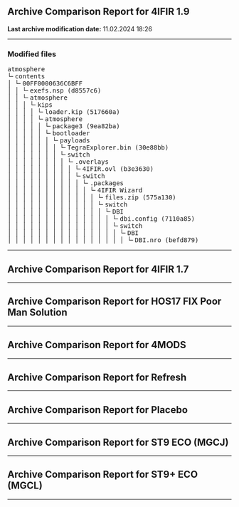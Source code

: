 <h2>Archive Comparison Report for <b>4IFIR 1.9</b></h2><b>Last archive modification date:</b> 11.02.2024 18:26<hr>

<h3>Modified files</h3>
<pre>atmosphere
└╴contents
│ └╴00FF0000636C6BFF
│ │ └╴exefs.nsp (d8557c6)
│ │ └╴atmosphere
│ │ │ └╴kips
│ │ │ │ └╴loader.kip (517660a)
│ │ │ │ └╴atmosphere
│ │ │ │ │ └╴package3 (9ea82ba)
│ │ │ │ │ └╴bootloader
│ │ │ │ │ │ └╴payloads
│ │ │ │ │ │ │ └╴TegraExplorer.bin (30e88bb)
│ │ │ │ │ │ │ └╴switch
│ │ │ │ │ │ │ │ └╴.overlays
│ │ │ │ │ │ │ │ │ └╴4IFIR.ovl (b3e3630)
│ │ │ │ │ │ │ │ │ └╴switch
│ │ │ │ │ │ │ │ │ │ └╴.packages
│ │ │ │ │ │ │ │ │ │ │ └╴4IFIR Wizard
│ │ │ │ │ │ │ │ │ │ │ │ └╴files.zip (575a130)
│ │ │ │ │ │ │ │ │ │ │ │ └╴switch
│ │ │ │ │ │ │ │ │ │ │ │ │ └╴DBI
│ │ │ │ │ │ │ │ │ │ │ │ │ │ └╴dbi.config (7110a85)
│ │ │ │ │ │ │ │ │ │ │ │ │ │ └╴switch
│ │ │ │ │ │ │ │ │ │ │ │ │ │ │ └╴DBI
│ │ │ │ │ │ │ │ │ │ │ │ │ │ │ │ └╴DBI.nro (befd879)
</pre>
<hr>

<h2>Archive Comparison Report for <b>4IFIR 1.7</b></h2><hr>

<h2>Archive Comparison Report for <b>HOS17 FIX Poor Man Solution</b></h2><hr>

<h2>Archive Comparison Report for <b>4MODS</b></h2><hr>

<h2>Archive Comparison Report for <b>Refresh</b></h2><hr>

<h2>Archive Comparison Report for <b>Placebo</b></h2><hr>

<h2>Archive Comparison Report for <b>ST9 ECO (MGCJ)</b></h2><hr>

<h2>Archive Comparison Report for <b>ST9+ ECO (MGCL)</b></h2><hr>


